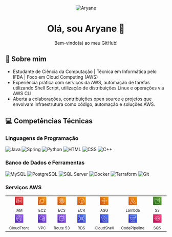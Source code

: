 <!-- Mini bio -->
<p align="center">
  <img src="https://img.shields.io/badge/Aryane-orange?style=flat&logo=github&logoColor=ffffff&labelColor=000000" alt="Aryane">
</p>

<h1 align="center">Olá, sou Aryane 👋</h1>
<p align="center">Bem-vindo(a) ao meu GitHub!</p>

## 💫 Sobre mim

* Estudante de Ciência da Computação | Técnica em Informática pelo IFBA | Foco em Cloud Computing (AWS)  
* Experiência prática com serviços da AWS, automação de tarefas utilizando Shell Script, utilização de distribuições Linux e operações via AWS CLI.
* Aberta a colaborações, contribuições open source e projetos que envolvam infraestrutura como código, automação e soluções AWS.

## 💻 Competências Técnicas 

### Linguagens de Programação

![Java](https://img.shields.io/badge/-Java-007396?style=flat&logo=openjdk&logoColor=ffffff&labelColor=007396)
![Spring](https://img.shields.io/badge/-Spring-6DB33F?style=flat&logo=spring&logoColor=ffffff&labelColor=6DB33F)
![Python](https://img.shields.io/badge/Python-3776AB?style=flat&logo=python&logoColor=FFD43B&labelColor=3776AB)
![HTML](https://img.shields.io/badge/-HTML-E34F26?style=flat&logo=html5&logoColor=ffffff&labelColor=E34F26)
![CSS](https://img.shields.io/badge/-CSS-1572B6?style=flat&logo=css3&logoColor=ffffff&labelColor=1572B6)
![C++](https://img.shields.io/badge/-C++-00599C?style=flat&logo=cplusplus&logoColor=ffffff&labelColor=00599C)

### Banco de Dados e Ferramentas 

![MySQL](https://img.shields.io/badge/-MySQL-4479A1?style=flat&logo=mysql&logoColor=ffffff&labelColor=4479A1)
![PostgreSQL](https://img.shields.io/badge/-PostgreSQL-336791?style=flat&logo=postgresql&logoColor=ffffff&labelColor=336791)
![SQL Server](https://img.shields.io/badge/-SQL%20Server-CC2927?style=flat&logo=microsoftsqlserver&logoColor=ffffff&labelColor=CC2927)
![Docker](https://img.shields.io/badge/-Docker-2496ED?style=flat&logo=docker&logoColor=ffffff&labelColor=2496ED)
![Terraform](https://img.shields.io/badge/-Terraform-7B42BC?style=flat&logo=terraform&logoColor=ffffff&labelColor=7B42BC)
![Git](https://img.shields.io/badge/-Git-F05032?style=flat&logo=git&logoColor=ffffff&labelColor=F05032)

### Serviços AWS

<table>
  <tr>
    <td align="center" width="100">
      <img src="https://raw.githubusercontent.com/aryaneandrade/aryaneandrade/main/aws-icons/IAM.svg" width="26px"><br><sub>IAM</sub>
    </td>
    <td align="center" width="100">
      <img src="https://raw.githubusercontent.com/aryaneandrade/aryaneandrade/main/aws-icons/EC2.svg" width="26px"><br><sub>EC2</sub>
    </td>
    <td align="center" width="100">
      <img src="https://raw.githubusercontent.com/aryaneandrade/aryaneandrade/main/aws-icons/ECS.svg" width="26px"><br><sub>ECS</sub>
    </td>
    <td align="center" width="100">
      <img src="https://raw.githubusercontent.com/aryaneandrade/aryaneandrade/main/aws-icons/ECR.svg" width="26px"><br><sub>ECR</sub>
    </td>
    <td align="center" width="100">
      <img src="https://raw.githubusercontent.com/aryaneandrade/aryaneandrade/main/aws-icons/AutoScaling.svg" width="26px"><br><sub>ASG</sub>
    </td>
    <td align="center" width="100">
      <img src="https://raw.githubusercontent.com/aryaneandrade/aryaneandrade/main/aws-icons/Lambda.svg" width="26px"><br><sub>Lambda</sub>
    </td>
    <td align="center" width="100">
      <img src="https://raw.githubusercontent.com/aryaneandrade/aryaneandrade/main/aws-icons/S3.svg" width="26px"><br><sub>S3</sub>
    </td>
  </tr>
  <tr>
    <td align="center" width="100">
      <img src="https://raw.githubusercontent.com/aryaneandrade/aryaneandrade/main/aws-icons/CloudFront.svg" width="26px"><br><sub>CloudFront</sub>
    </td>
    <td align="center" width="100">
      <img src="https://raw.githubusercontent.com/aryaneandrade/aryaneandrade/main/aws-icons/VPC.svg" width="26px"><br><sub>VPC</sub>
    </td>
    <td align="center" width="100">
      <img src="https://raw.githubusercontent.com/aryaneandrade/aryaneandrade/main/aws-icons/Route%2053.svg" width="26px"><br><sub>Route 53</sub>
    </td>
    <td align="center" width="100">
      <img src="https://raw.githubusercontent.com/aryaneandrade/aryaneandrade/main/aws-icons/RDS.svg" width="26px"><br><sub>RDS</sub>
    </td>
    <td align="center" width="100">
      <img src="https://raw.githubusercontent.com/aryaneandrade/aryaneandrade/main/aws-icons/CloudShell.svg" width="26px"><br><sub>CloudShell</sub>
    </td>
    <td align="center" width="100">
      <img src="https://raw.githubusercontent.com/aryaneandrade/aryaneandrade/main/aws-icons/CodePipeline.svg" width="26px"><br><sub>CodePipeline</sub>
    </td>
    <td align="center" width="100">
      <img src="https://raw.githubusercontent.com/aryaneandrade/aryaneandrade/main/aws-icons/SQS.svg" width="26px"><br><sub>SQS</sub>
    </td>
  </tr>
</table>
